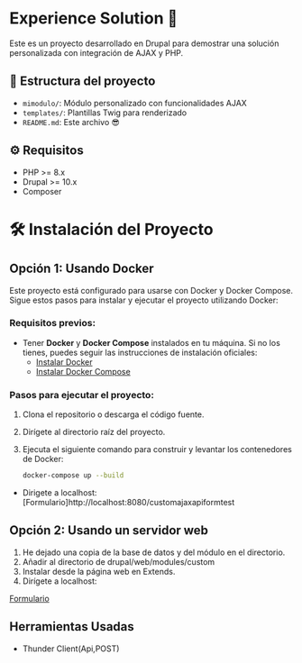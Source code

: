 # Experience Solution 🚀

Este es un proyecto desarrollado en Drupal para demostrar una solución personalizada con integración de AJAX y PHP.

## 📁 Estructura del proyecto

- `mimodulo/`: Módulo personalizado con funcionalidades AJAX
- `templates/`: Plantillas Twig para renderizado
- `README.md`: Este archivo 😎

## ⚙️ Requisitos

- PHP >= 8.x
- Drupal >= 10.x
- Composer


# 🛠️ Instalación del Proyecto

## Opción 1: Usando Docker

Este proyecto está configurado para usarse con Docker y Docker Compose. Sigue estos pasos para instalar y ejecutar el proyecto utilizando Docker:

### Requisitos previos:

- Tener **Docker** y **Docker Compose** instalados en tu máquina. Si no los tienes, puedes seguir las instrucciones de instalación oficiales:
  - [Instalar Docker](https://docs.docker.com/get-docker/)
  - [Instalar Docker Compose](https://docs.docker.com/compose/install/)

### Pasos para ejecutar el proyecto:

1. Clona el repositorio o descarga el código fuente.
2. Dirígete al directorio raíz del proyecto.
3. Ejecuta el siguiente comando para construir y levantar los contenedores de Docker:

   ```bash
   docker-compose up --build
- Dirigete a localhost: 
[Formulario]http://localhost:8080/customajaxapiformtest

## Opción 2: Usando un servidor web

1. He dejado una copia de la base de datos y del módulo en el directorio.
2. Añadir al directorio de drupal/web/modules/custom
3. Instalar desde la página web en Extends.
4. Dirígete a localhost:
     
[Formulario](http://localhost:8080/customajaxapiformtest)


## Herramientas Usadas
-  Thunder Client(Api,POST)